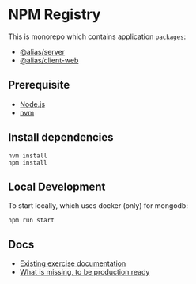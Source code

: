 # NPM Registry

This is monorepo which contains application `packages`:

- [@alias/server](./packages/server/README.md)
- [@alias/client-web](./packages/client-web/README.md)

## Prerequisite

- [Node.js](https://nodejs.org/en/download/)
- [nvm](https://github.com/nvm-sh/nvm/blob/master/README.md)

## Install dependencies

```
nvm install
npm install
```

## Local Development

To start locally, which uses docker (only) for mongodb:

```
npm run start
```

## Docs

- [Existing exercise documentation](./docs/EXERCISE.md)
- [What is missing, to be production ready](./docs/TODO.md)
